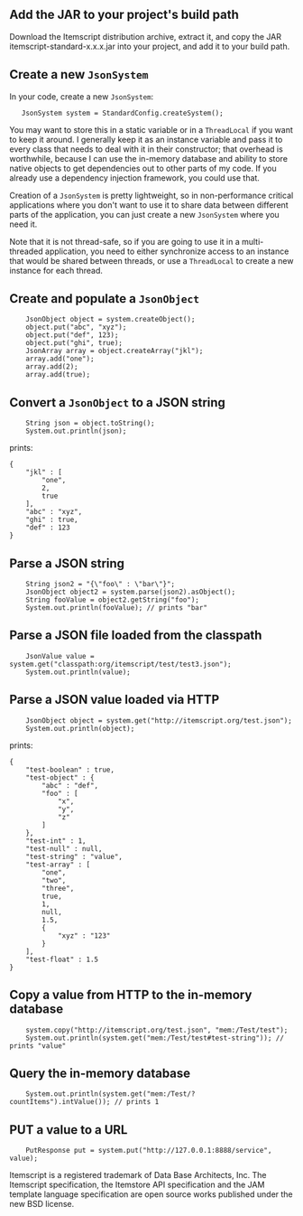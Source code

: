 ## Add the JAR to your project's build path ##

Download the Itemscript distribution archive, extract it, and copy the JAR itemscript-standard-x.x.x.jar into your project, and add it to your build path.

## Create a new `JsonSystem` ##

In your code, create a new `JsonSystem`:

```
   JsonSystem system = StandardConfig.createSystem();
```

You may want to store this in a static variable or in a `ThreadLocal` if you want to keep it around. I generally keep it as an instance variable and pass it to every class that needs to deal with it in their constructor; that overhead is worthwhile, because I can use the in-memory database and ability to store native objects to get dependencies out to other parts of my code. If you already use a dependency injection framework, you could use that.

Creation of a `JsonSystem` is pretty lightweight, so in non-performance critical applications where you don't want to use it to share data between different parts of the application, you can just create a new `JsonSystem` where you need it.

Note that it is not thread-safe, so if you are going to use it in a multi-threaded application, you need to either synchronize access to an instance that would be shared between threads, or use a `ThreadLocal` to create a new instance for each thread.

## Create and populate a `JsonObject` ##

```
    JsonObject object = system.createObject();
    object.put("abc", "xyz");
    object.put("def", 123);
    object.put("ghi", true);
    JsonArray array = object.createArray("jkl");
    array.add("one");
    array.add(2);
    array.add(true);
```

## Convert a `JsonObject` to a JSON string ##

```
    String json = object.toString();
    System.out.println(json);
```

prints:

```
{
    "jkl" : [
        "one",
        2,
        true
    ],
    "abc" : "xyz",
    "ghi" : true,
    "def" : 123
}
```

## Parse a JSON string ##

```
    String json2 = "{\"foo\" : \"bar\"}";
    JsonObject object2 = system.parse(json2).asObject();
    String fooValue = object2.getString("foo");
    System.out.println(fooValue); // prints "bar"
```

## Parse a JSON file loaded from the classpath ##

```
    JsonValue value = system.get("classpath:org/itemscript/test/test3.json");
    System.out.println(value);
```

## Parse a JSON value loaded via HTTP ##

```
    JsonObject object = system.get("http://itemscript.org/test.json");
    System.out.println(object);
```

prints:

```
{
    "test-boolean" : true,
    "test-object" : {
        "abc" : "def",
        "foo" : [
            "x",
            "y",
            "z"
        ]
    },
    "test-int" : 1,
    "test-null" : null,
    "test-string" : "value",
    "test-array" : [
        "one",
        "two",
        "three",
        true,
        1,
        null,
        1.5,
        {
            "xyz" : "123"
        }
    ],
    "test-float" : 1.5
}
```

## Copy a value from HTTP to the in-memory database ##

```
    system.copy("http://itemscript.org/test.json", "mem:/Test/test");
    System.out.println(system.get("mem:/Test/test#test-string")); // prints "value"
```

## Query the in-memory database ##

```
    System.out.println(system.get("mem:/Test/?countItems").intValue()); // prints 1
```

## PUT a value to a URL ##

```
    PutResponse put = system.put("http://127.0.0.1:8888/service", value);
```


Itemscript is a registered trademark of Data Base Architects, Inc.  The Itemscript specification, the Itemstore API specification and the JAM template language specification are open source works published under the new BSD license.